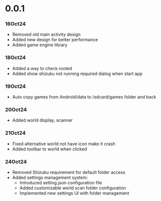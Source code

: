 # 0.0.1

### 16Oct24

- Removed old main activity design
- Added new design for better performance
- Added game engine library

### 18Oct24

- Added a way to check rooted
- Added show shizuku not running required dialog when start app

### 19Oct24

- Auto copy games from Android/data to /sdcard/games folder and back

### 20Oct24

- Added world display, scanner

### 21Oct24

- Fixed alternative world not have icon make it crash
- Added toolbar to world when clicked

### 24Oct24

- Removed Shizuku requirement for default folder access
- Added settings management system:
    - Introduced setting.json configuration file
    - Added customizable world scan folder configuration
    - Implemented new settings UI with folder management